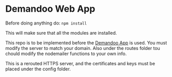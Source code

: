 # Demandoo Web App

Before doing anything do:
`npm install`

This will make sure that all the modules are installed.

This repo is to be implemented before the [Demandoo App](https://github.com/chrisamirani/demandoo) is used. You must modify the
server to match your domain. Also under the routes folder tou chould modify the nodemailer functions to your own info.

This is a rerouted HTTPS server, and the certificates and keys must be placed under the config folder.
